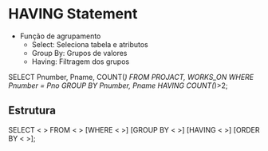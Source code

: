 # HAVING Statement

- Função de agrupamento
	- Select: Seleciona tabela e atributos
	- Group By: Grupos de valores
	- Having: Filtragem dos grupos

SELECT Pnumber, Pname, COUNT(*) 
FROM PROJACT, WORKS_ON 
WHERE Pnumber = Pno 
GROUP BY Pnumber, Pname 
HAVING COUNT(*)>2;

## Estrutura

SELECT < > 
FROM < > 
[WHERE < >] 
[GROUP BY < >]
[HAVING < >]
[ORDER BY < >];
